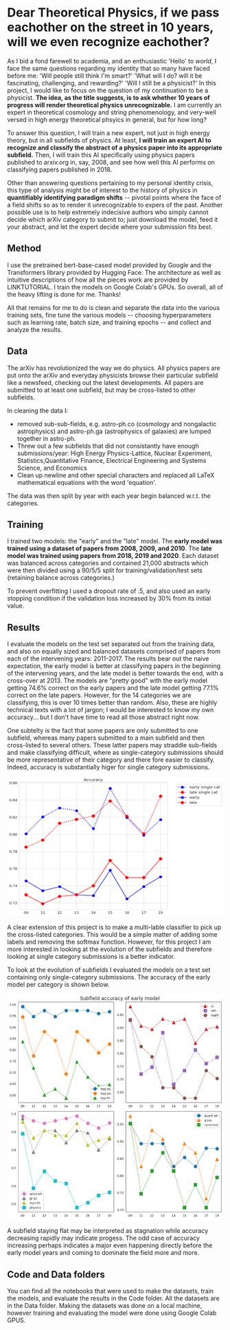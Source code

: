 # Dear Theoretical Physics, if we pass eachother on the street in 10 years, will we even recognize eachother?

As I bid a fond farewell to academia, and an enthusiastic 'Hello' to *world*, I face the same questions regarding my identity that so many have faced before me: 'Will people still think I'm smart?' 'What will I do? will it be fascinating, challenging, and rewarding?' 'Will I still be a physicist?' In this project, I would like to focus on the question of my continuation to be a physicist.  **The idea, as the title suggests, is to ask whether 10 years of progress will render theoretical physics unrecognizable.**  I am currently an expert in theoretical cosmology and string phenomenology, and very-well versed in high energy theoretical phsyics in general, but for how long?

To answer this question, I will train a new expert, not just in high energy theory, but in all subfields of physics. At least, **I will train an expert AI to recognize and classify the abstract of a physics paper into its appropriate subfield.** Then, I will train this AI specifically using physics papers published to arxiv.org in, say, 2008, and see how well this AI performs on classifying papers published in 2018.

Other than answering questions pertaining to my personal identity crisis, this type of analysis might be of interest to the history of physics in **quantifiably identifying paradigm shifts** -- pivotal points where the face of a field shifts so as to render it unrecognizable to expers of the past.  Another possible use is to help extremely indecisive authors who simply cannot decide which arXiv category to submit to; just download the model, feed it your abstract, and let the expert decide where your submission fits best.

## Method

I use the pretrained bert-base-cased model provided by Google and the Transformers library provided by Hugging Face. The architecture as well as intuitive descriptions of how all the pieces work are provided by LINKTUTORIAL. I train the models on Google Colab's GPUs.  So overall, all of the heavy lifting is done for me. Thanks!

All that remains for me to do is clean and separate the data into the various training sets, fine tune the various models -- choosing hyperparameters such as learning rate, batch size, and training epochs -- and collect and analyze the results.

## Data

The arXiv has revolutionized the way we do physics. All physics papers are put onto the arXiv and everyday physicists browse their particular subfield like a newsfeed, checking out the latest developments.  All papers are submitted to at least one subfield, but may be cross-listed to other subfields.  

In cleaning the data I:
- removed sub-sub-fields, e.g. astro-ph.co (cosmology and nongalactic astrophysics) and astro-ph.ga (astrophysics of galaxies) are lumped together in astro-ph.
- Threw out a few subfields that did not consistantly have enough submissions/year: High Energy Physics-Lattice, Nuclear Experiment, Statistics,Quantitative Finance, Electrical Engineering and Systems Science, and Economics
- Clean up newline and other special characters and replaced all LaTeX mathematical equations with the word 'equation'.

The data was then split by year with each year begin balanced w.r.t. the categories.

## Training

I trained two models: the "early" and the "late" model.  The **early model was trained using a dataset of papers from 2008, 2009, and 2010**. The **late model was trained using papers from 2018, 2019 and 2020**.  Each dataset was balanced across categories and contained 21,000 abstracts which were then divided using a 90/5/5 split for training/validation/test sets (retaining balance across categories.)

To prevent overfitting I used a dropout rate of .5, and also used an early stopping condition if the validation loss increased by 30% from its initial value.  

## Results

I evaluate the models on the test set separated out from the training data, and also on equally sized and balanced datasets comprised of papers from each of the intervening years: 2011-2017.  The results bear out the naive expectation, the early model is better at classifying papers in the beginning of the intervening years, and the late model is better towards the end, with a cross-over at 2013.  The models are "pretty good" with the early model getting 74.6% correct on the early papers and the late model getting 77.1% correct on the late papers.  However, for the 14 categories we are classifying, this is over 10 times better than random.  Also, these are highly technical texts with a lot of jargon; I would be interested to know my own accuracy... but I don't have time to read all those abstract right now.

One subtelty is the fact that some papers are only submitted to one subfield, whereas many papers submitted to a main subfield and then cross-listed to several others.  These latter papers may straddle sub-fields and make classifying difficult, where as single-category submissions should be more representative of their category and there fore easier to classify. Indeed, accuracy is substantially higer for single category submissions.

<img src="./Pix/accuracy.png" width="524" height="324">

A clear extension of this project is to make a multi-lable classifier to pick up the cross-listed categories. This would be a simple matter of adding some labels and removing the softmax function.  However, for this project I am more interested in looking at the evolution of the subfields and therefore looking at single category submissions is a better indicator.  

To look at the evolution of subfields I evaluated the models on a test set containing only single-category submissions.  The accuracy of the early model per category is shown below. 

<img src="./Pix/subfield_accuracy.png" width="524" height="524">

A subfield staying flat may be interpreted as stagnation while accuracy decreasing rapidly may indicate progess. The odd case of accuracy increasing perhaps indicates a major even happening directly before the early model years and coming to dominate the field more and more.  


## Code and Data folders

You can find all the notebooks that were used to make the datasets, train the models, and evaluate the results in the Code folder.  All the datasets are in the Data folder.  Making the datasets was done on a local machine, however training and evaluating the model were done using Google Colab GPUS.
